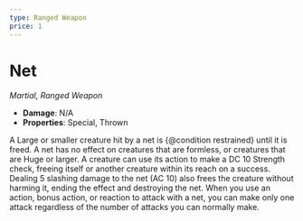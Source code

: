```yaml
---
type: Ranged Weapon
price: 1
---
```

# Net

*Martial, Ranged Weapon*

- **Damage**: N/A 
- **Properties**: Special, Thrown


A Large or smaller creature hit by a net is {@condition restrained} until it is freed. A net has no effect on creatures that are formless, or creatures that are Huge or larger. A creature can use its action to make a DC 10 Strength check, freeing itself or another creature within its reach on a success. Dealing 5 slashing damage to the net (AC 10) also frees the creature without harming it, ending the effect and destroying the net. When you use an action, bonus action, or reaction to attack with a net, you can make only one attack regardless of the number of attacks you can normally make.